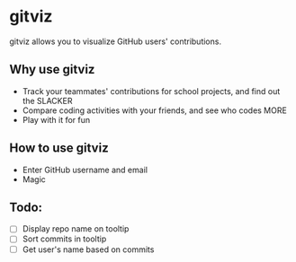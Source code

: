 # gitviz
gitviz allows you to visualize GitHub users' contributions.

## Why use gitviz
* Track your teammates' contributions for school projects, and find out the SLACKER
* Compare coding activities with your friends, and see who codes MORE
* Play with it for fun

## How to use gitviz
* Enter GitHub username and email
* Magic

## Todo:
- [ ] Display repo name on tooltip
- [ ] Sort commits in tooltip
- [ ] Get user's name based on commits